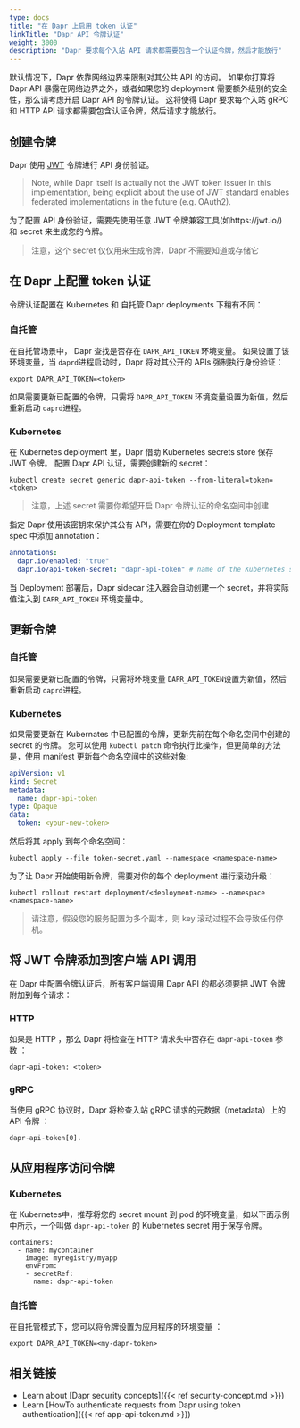 ```yaml
---
type: docs
title: "在 Dapr 上启用 token 认证"
linkTitle: "Dapr API 令牌认证"
weight: 3000
description: "Dapr 要求每个入站 API 请求都需要包含一个认证令牌，然后才能放行"
---
```


默认情况下，Dapr 依靠网络边界来限制对其公共 API 的访问。 如果你打算将 Dapr API 暴露在网络边界之外，或者如果您的 deployment 需要额外级别的安全性，那么请考虑开启 Dapr API 的令牌认证。 这将使得 Dapr 要求每个入站 gRPC 和 HTTP API 请求都需要包含认证令牌，然后请求才能放行。

## 创建令牌

Dapr 使用 [JWT](https://jwt.io/) 令牌进行 API 身份验证。

> Note, while Dapr itself is actually not the JWT token issuer in this implementation, being explicit about the use of JWT standard enables federated implementations in the future (e.g. OAuth2).

为了配置 API 身份验证，需要先使用任意 JWT 令牌兼容工具(如https://jwt.io/) 和 secret 来生成您的令牌。

> 注意，这个 secret 仅仅用来生成令牌，Dapr 不需要知道或存储它

## 在 Dapr 上配置 token 认证

令牌认证配置在 Kubernetes 和 自托管 Dapr deployments 下稍有不同：

### 自托管

在自托管场景中， Dapr 查找是否存在 `DAPR_API_TOKEN` 环境变量。 如果设置了该环境变量，当 `daprd`进程启动时，Dapr 将对其公开的 APIs 强制执行身份验证：

```shell
export DAPR_API_TOKEN=<token>
```

如果需要更新已配置的令牌，只需将 `DAPR_API_TOKEN` 环境变量设置为新值，然后重新启动 `daprd`进程。

### Kubernetes

在 Kubernetes deployment 里，Dapr 借助 Kubernetes secrets store 保存 JWT 令牌。 配置 Dapr API 认证，需要创建新的 secret：

```shell
kubectl create secret generic dapr-api-token --from-literal=token=<token> 
```

> 注意，上述 secret 需要你希望开启 Dapr 令牌认证的命名空间中创建

指定 Dapr 使用该密钥来保护其公有 API，需要在你的 Deployment template spec 中添加 annotation：

```yaml
annotations: 
  dapr.io/enabled: "true" 
  dapr.io/api-token-secret: "dapr-api-token" # name of the Kubernetes secret
```

当 Deployment 部署后，Dapr sidecar 注入器会自动创建一个 secret，并将实际值注入到 `DAPR_API_TOKEN` 环境变量中。

## 更新令牌

### 自托管

如果需要更新已配置的令牌，只需将环境变量 `DAPR_API_TOKEN`设置为新值，然后重新启动 `daprd`进程。

### Kubernetes

如果需要更新在 Kubernates 中已配置的令牌，更新先前在每个命名空间中创建的 secret 的令牌。 您可以使用 `kubectl patch` 命令执行此操作，但更简单的方法是，使用 manifest 更新每个命名空间中的这些对象:

```yaml
apiVersion: v1
kind: Secret
metadata:
  name: dapr-api-token
type: Opaque
data:
  token: <your-new-token>
```

然后将其 apply 到每个命名空间：

```shell
kubectl apply --file token-secret.yaml --namespace <namespace-name>
```

为了让 Dapr 开始使用新令牌，需要对你的每个 deployment 进行滚动升级：

```shell
kubectl rollout restart deployment/<deployment-name> --namespace <namespace-name>
```

> 请注意，假设您的服务配置为多个副本，则 key 滚动过程不会导致任何停机。


## 将 JWT 令牌添加到客户端 API 调用

在 Dapr 中配置令牌认证后，所有客户端调用 Dapr API 的都必须要把 JWT 令牌附加到每个请求：

### HTTP

如果是 HTTP ，那么 Dapr 将检查在 HTTP 请求头中否存在 `dapr-api-token` 参数 ：

```shell
dapr-api-token: <token>
```

### gRPC

当使用 gRPC 协议时，Dapr 将检查入站 gRPC 请求的元数据（metadata）上的 API 令牌 ：

```shell
dapr-api-token[0].
```

## 从应用程序访问令牌

### Kubernetes

在 Kubernetes中，推荐将您的 secret mount 到 pod 的环境变量，如以下面示例中所示，一个叫做 `dapr-api-token` 的 Kubernetes secret 用于保存令牌。

```
containers:
  - name: mycontainer
    image: myregistry/myapp
    envFrom:
    - secretRef:
      name: dapr-api-token
```

### 自托管

在自托管模式下，您可以将令牌设置为应用程序的环境变量 ：

```
export DAPR_API_TOKEN=<my-dapr-token>
```

## 相关链接

- Learn about [Dapr security concepts]({{< ref security-concept.md >}})
- Learn [HowTo authenticate requests from Dapr using token authentication]({{< ref app-api-token.md >}})
